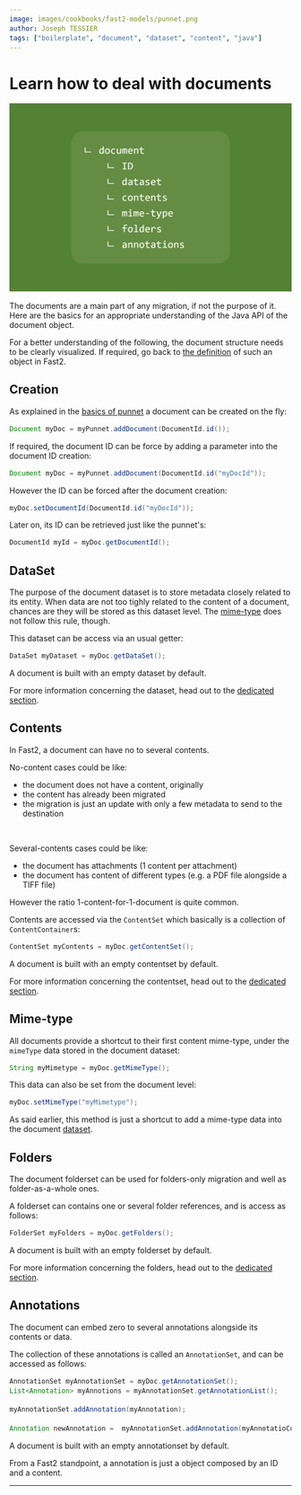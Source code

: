 ```yaml
---
image: images/cookbooks/fast2-models/punnet.png
author: Joseph TESSIER
tags: ["boilerplate", "document", "dataset", "content", "java"]
---
```


# Learn how to deal with documents

![Document object structure](../../assets/img/cookbooks/document.png)

The documents are a main part of any migration, if not the purpose of it. Here are the basics for an appropriate understanding of the Java API of the document object.

For a better understanding of the following, the document structure needs to be clearly visualized. If required, go back to [the definition](../../getting-started/overall-concepts/#document) of such an object in Fast2.

## Creation

As explained in the [basics of punnet](../punnet_basics) a document can be created on the fly:

```java
Document myDoc = myPunnet.addDocument(DocumentId.id());
```

If required, the document ID can be force by adding a parameter into the document ID creation:

```java
Document myDoc = myPunnet.addDocument(DocumentId.id("myDocId"));
```

However the ID can be forced after the document creation:

```java
myDoc.setDocumentId(DocumentId.id("myDocId"));
```

Later on, its ID can be retrieved just like the punnet's:

```java
DocumentId myId = myDoc.getDocumentId();
```

## DataSet

The purpose of the document dataset is to store metadata closely related to its entity.
When data are not too tighly related to the content of a document, chances are they will be stored as this dataset level. The [mime-type](#mime-type) does not follow this rule, though.

This dataset can be access via an usual getter:

```java
DataSet myDataset = myDoc.getDataSet();
```

A document is built with an empty dataset by default.

For more information concerning the dataset, head out to the [dedicated section](../dataset_basics).

## Contents

In Fast2, a document can have no to several contents.

No-content cases could be like:

- the document does not have a content, originally
- the content has already been migrated
- the migration is just an update with only a few metadata to send to the destination

<br />

Several-contents cases could be like:

- the document has attachments (1 content per attachment)
- the document has content of different types (e.g. a PDF file alongside a TIFF file)

However the ratio 1-content-for-1-document is quite common.

Contents are accessed via the `ContentSet` which basically is a collection of `ContentContainer`s:

```java
ContentSet myContents = myDoc.getContentSet();
```

A document is built with an empty contentset by default.

For more information concerning the contentset, head out to the [dedicated section](../content_basics).

## Mime-type

All documents provide a shortcut to their first content mime-type, under the `mimeType` data stored in the document dataset:

```java
String myMimetype = myDoc.getMimeType();
```

This data can also be set from the document level:

```java
myDoc.setMimeType("myMimetype");
```

As said earlier, this method is just a shortcut to add a mime-type data into the document [dataset](/cookbooks/boilerplate_for_dataset).

## Folders

The document folderset can be used for folders-only migration and well as folder-as-a-whole ones.

A folderset can contains one or several folder references, and is access as follows:

```java
FolderSet myFolders = myDoc.getFolders();
```

A document is built with an empty folderset by default.

For more information concerning the folders, head out to the [dedicated section](../folder_basics).

## Annotations

The document can embed zero to several annotations alongside its contents or data.

The collection of these annotations is called an `AnnotationSet`, and can be accessed as follows:

```java
AnnotationSet myAnnotationSet = myDoc.getAnnotationSet();
List<Annotation> myAnnotions = myAnnotationSet.getAnnotationList();

myAnnotationSet.addAnnotation(myAnnotation);

Annotation newAnnotation =  myAnnotationSet.addAnnotation(myAnnotatioContent);
```

A document is built with an empty annotationset by default.

From a Fast2 standpoint, a annotation is just a object composed by an ID and a content.

---
